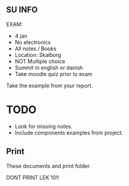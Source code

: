 ## SU INFO

EXAM:

- 4 jan	
- No electronics
- All notes / Books
- Location: Skalborg
- NOT Multiple choice
- Summit in english or danish
- Take moodle quiz prior to exam



Take the example from your report.



# TODO

- Look for missing notes.
- Include components examples from project.



## Print

These documents and print folder.

DONT PRINT LEK 10!!